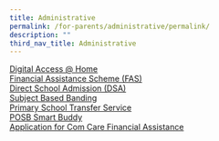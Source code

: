 ```yaml
---
title: Administrative
permalink: /for-parents/administrative/permalink/
description: ""
third_nav_title: Administrative
---
```

[Digital Access @ Home](/for-parents/administrative/digitalaccesshome/) <br>
[Financial Assistance Scheme (FAS)](https://www.moe.gov.sg/financial-matters/financial-assistance) <br>[Direct School Admission (DSA)](https://www.moe.gov.sg/secondary/dsa) <br>[Subject Based Banding](https://www.moe.gov.sg/primary/curriculum/subject-based-banding) <br>[Primary School Transfer Service](https://www.moe.gov.sg/primary/transfers)<br>[POSB Smart Buddy](/for-parents/administrative/posbsmartbuddy)<br>[Application for Com Care Financial Assistance ](/for-parents/administrative/applicationforcomcarefinancialassistance)